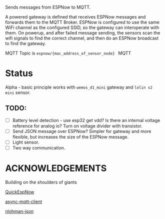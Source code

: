 Sends messages from ESPNow to MQTT.

A powered gateway is defined that receives ESPNow messages and forwards them to the MQTT Broker.  ESPNow is configured to use the same WiFi channel as the configured SSID, so the gateway can interoperate with them.  On powerup, and after failed message sending, the sensors scan the wifi signals to find the correct channel, and then do an ESPNow broadcast to find the gateway.

MQTT Topic is  `espnow/{mac_address_of_sensor_node} `
MQTT

# Status
Alpha - basic principle works with `wemos_d1_mini` gateway and `lolin s2 mini` sensor.

## TODO:

- [ ] Battery level detection - use esp32 get vdd?  Is there an internal voltage reference for analog io?  Turn on voltage divider with transistor.
- [ ] Send JSON message over ESPNow?  Simpler for gateway and more flexible, but increases the size of the ESPNow message.
- [ ] Light sensor.
- [ ] Two way communication.

# ACKNOWLEDGEMENTS
Building on the shoulders of giants

[QuickEspNow](https://github.com/gmag11/QuickESPNow)

[async-mqtt-client](https://github.com/HeMan/async-mqtt-client)

[nlohman-json](https://github.com/Johboh/nlohmann-json)
